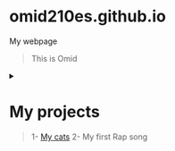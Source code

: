 # omid210es.github.io
My webpage
> This is Omid
> 
<details>
  <summary></summary>
  
  ### Heading
Hi dude, feel free to ask my whatever you want :)

  ### Some Code
  ```js
  function logSomething(something) {
    console.log('Something', something);
  }
  ```
</details>

# My projects

> 1- <a href="https://omid210es.github.io/my_cats.html" target="_blank">My cats</a>
> 2- My first Rap song


